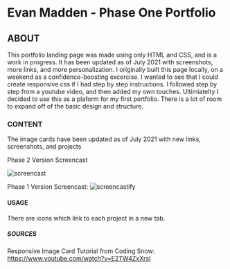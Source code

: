# Evan Madden - Phase One Portfolio

## ABOUT

This portfolio landing page was made using only HTML and CSS, and is a work in progress. It has been updated as of July 2021 with screenshots, more links, and more personalization. I originally built this page locally, on a weekend as a confidence-boosting excercise. I wanted to see that I could create responsive css if I had step by step instructions. I followed step by step from a youtube video, and then added my own touches. Ultimiatelty I decided to use this as a plaform for my first portfolio.  There is a lot of room to expand off of the basic design and structure. 

### CONTENT

The image cards have been updated as of July 2021 with new links, screenshots, and projects

Phase 2 Version Screencast

![screencast](EBMport1.gif)


Phase 1 Version Screencast:
![screencastify](EBM.gif)

#### USAGE

There are icons which link to each project in a new tab.

##### SOURCES

Responsive Image Card Tutorial from Coding Snow: https://www.youtube.com/watch?v=E2TW4ZxXrsI
